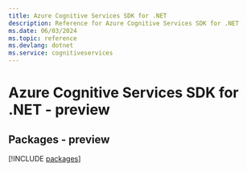 ```yaml
---
title: Azure Cognitive Services SDK for .NET
description: Reference for Azure Cognitive Services SDK for .NET
ms.date: 06/03/2024
ms.topic: reference
ms.devlang: dotnet
ms.service: cognitiveservices
---
```

# Azure Cognitive Services SDK for .NET - preview
## Packages - preview
[!INCLUDE [packages](cognitive-services-index.md)]